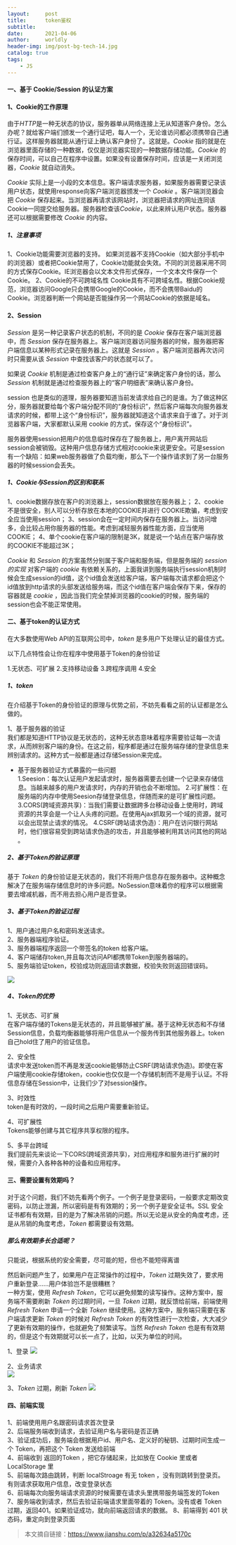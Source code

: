 ```yaml
---
layout:     post
title:      token鉴权
subtitle:   
date:       2021-04-06
author:     worldly
header-img: img/post-bg-tech-14.jpg
catalog: true
tags:
    - JS
---
```


#### 一、基于 Cookie/Session 的认证方案

#### 1、Cookie的工作原理
由于*HTTP*是一种无状态的协议，服务器单从网络连接上无从知道客户身份。怎么办呢？就给客户端们颁发一个通行证吧，每人一个，无论谁访问都必须携带自己通行证。这样服务器就能从通行证上确认客户身份了。这就是。*Cookie* 指的就是在浏览器里面存储的一种数据，仅仅是浏览器实现的一种数据存储功能。*Cookie* 的保存时间，可以自己在程序中设置。如果没有设置保存时间，应该是一关闭浏览器，*Cookie* 就自动消失。

*Cookie* 实际上是一小段的文本信息。客户端请求服务器，如果服务器需要记录该用户状态，就使用response向客户端浏览器颁发一个 *Cookie* 。客户端浏览器会把 *Cookie* 保存起来。当浏览器再请求该网站时，浏览器把请求的网址连同该Cookie一同提交给服务器。服务器检查该*Cookie*，以此来辨认用户状态。服务器还可以根据需要修改 *Cookie* 的内容。

##### 1、注意事项

1、Cookie功能需要浏览器的支持。
如果浏览器不支持Cookie（如大部分手机中的浏览器）或者把Cookie禁用了，Cookie功能就会失效。不同的浏览器采用不同的方式保存Cookie。IE浏览器会以文本文件形式保存，一个文本文件保存一个Cookie。
2、Cookie的不可跨域名性
Cookie具有不可跨域名性。根据Cookie规范，浏览器访问Google只会携带Google的Cookie，而不会携带Baidu的Cookie。浏览器判断一个网站是否能操作另一个网站Cookie的依据是域名。

#### 2、Session
*Session* 是另一种记录客户状态的机制，不同的是 *Cookie* 保存在客户端浏览器中，而 *Session* 保存在服务器上。客户端浏览器访问服务器的时候，服务器把客户端信息以某种形式记录在服务器上。这就是 *Session* 。客户端浏览器再次访问时只需要从该 *Session* 中查找该客户的状态就可以了。

如果说 *Cookie* 机制是通过检查客户身上的“通行证”来确定客户身份的话，那么 *Session* 机制就是通过检查服务器上的“客户明细表”来确认客户身份。

session 也是类似的道理，服务器要知道当前发请求给自己的是谁。为了做这种区分，服务器就要给每个客户端分配不同的“身份标识”，然后客户端每次向服务器发请求的时候，都带上这个“身份标识”，服务器就知道这个请求来自于谁了。对于浏览器客户端，大家都默认采用 cookie 的方式，保存这个“身份标识”。

服务器使用session把用户的信息临时保存在了服务器上，用户离开网站后session会被销毁。这种用户信息存储方式相对cookie来说更安全。可是session有一个缺陷：如果web服务器做了负载均衡，那么下一个操作请求到了另一台服务器的时候session会丢失。

##### 1、Cookie与Session的区别和联系
1、cookie数据存放在客户的浏览器上，session数据放在服务器上；
2、cookie不是很安全，别人可以分析存放在本地的COOKIE并进行 COOKIE欺骗，考虑到安全应当使用session；
3、session会在一定时间内保存在服务器上。当访问增多，会比较占用你服务器的性能。考虑到减轻服务器性能方面，应当使用COOKIE；
4、单个cookie在客户端的限制是3K，就是说一个站点在客户端存放的COOKIE不能超过3K；

*Cookie* 和 *Session* 的方案虽然分别属于客户端和服务端，但是服务端的 *session的实现* 对客户端的 *cookie* 有依赖关系的，上面我讲到服务端执行session机制时候会生成session的id值，这个id值会发送给客户端，客户端每次请求都会把这个id值放到http请求的头部发送给服务端，而这个id值在客户端会保存下来，保存的容器就是 *cookie* ，因此当我们完全禁掉浏览器的cookie的时候，服务端的session也会不能正常使用。

#### 二、基于token的认证方式

在大多数使用Web API的互联网公司中，*token* 是多用户下处理认证的最佳方式。

以下几点特性会让你在程序中使用基于Token的身份验证

1.无状态、可扩展
2.支持移动设备
3.跨程序调用
4.安全

##### 1、token
在介绍基于Token的身份验证的原理与优势之前，不妨先看看之前的认证都是怎么做的。

1、基于服务器的验证<br/>
我们都是知道HTTP协议是无状态的，这种无状态意味着程序需要验证每一次请求，从而辨别客户端的身份。在这之前，程序都是通过在服务端存储的登录信息来辨别请求的。这种方式一般都是通过存储Session来完成。

* 基于服务器验证方式暴露的一些问题  
1.Seesion：每次认证用户发起请求时，服务器需要去创建一个记录来存储信息。当越来越多的用户发请求时，内存的开销也会不断增加。
2.可扩展性：在服务端的内存中使用Seesion存储登录信息，伴随而来的是可扩展性问题。
3.CORS(跨域资源共享)：当我们需要让数据跨多台移动设备上使用时，跨域资源的共享会是一个让人头疼的问题。在使用Ajax抓取另一个域的资源，就可以会出现禁止请求的情况。
4.CSRF(跨站请求伪造)：用户在访问银行网站时，他们很容易受到跨站请求伪造的攻击，并且能够被利用其访问其他的网站 。

##### 2、基于Token的验证原理
基于 *Token* 的身份验证是无状态的，我们不将用户信息存在服务器中。这种概念解决了在服务端存储信息时的许多问题。NoSession意味着你的程序可以根据需要去增减机器，而不用去担心用户是否登录。

##### 3、基于Token的验证过程

1、用户通过用户名和密码发送请求。   
2、服务器端程序验证。  
3、服务器端程序返回一个带签名的token 给客户端。   
4、客户端储存token,并且每次访问API都携带Token到服务器端的。  
5、服务端验证token，校验成功则返回请求数据，校验失败则返回错误码。

![](http://local.fenzhitech.com:91/res/a7b4e2d4890fdd72a77719aef664d75b.jpeg)

##### 4、Token的优势
1、无状态、可扩展  
在客户端存储的Tokens是无状态的，并且能够被扩展。基于这种无状态和不存储Session信息，负载均衡器能够将用户信息从一个服务传到其他服务器上。token自己hold住了用户的验证信息。

2、安全性  
请求中发送token而不再是发送cookie能够防止CSRF(跨站请求伪造)。即使在客户端使用cookie存储token，cookie也仅仅是一个存储机制而不是用于认证。不将信息存储在Session中，让我们少了对session操作。

3、时效性  
token是有时效的，一段时间之后用户需要重新验证。

4、可扩展性  
Tokens能够创建与其它程序共享权限的程序。

5、多平台跨域  
我们提前先来谈论一下CORS(跨域资源共享)，对应用程序和服务进行扩展的时候，需要介入各种各种的设备和应用程序。

#### 三、需要设置有效期吗？

对于这个问题，我们不妨先看两个例子。一个例子是登录密码，一般要求定期改变密码，以防止泄漏，所以密码是有有效期的；另一个例子是安全证书。SSL 安全证书都有有效期，目的是为了解决吊销的问题。所以无论是从安全的角度考虑，还是从吊销的角度考虑，*Token* 都需要设有效期。

##### 那么有效期多长合适呢？
只能说，根据系统的安全需要，尽可能的短，但也不能短得离谱

然后新问题产生了，如果用户在正常操作的过程中，*Token* 过期失效了，要求用户重新登录……用户体验岂不是很糟糕？<br/>
一种方案，使用 *Refresh Token*，它可以避免频繁的读写操作。这种方案中，服务端不需要刷新 *Token* 的过期时间，一旦 *Token* 过期，就反馈给前端，前端使用 *Refresh Token* 申请一个全新 *Token* 继续使用。这种方案中，服务端只需要在客户端请求更新 *Token* 的时候对 *Refresh Token* 的有效性进行一次检查，大大减少了更新有效期的操作，也就避免了频繁读写。当然 *Refresh Token* 也是有有效期的，但是这个有效期就可以长一点了，比如，以天为单位的时间。

1、登录
![](http://local.fenzhitech.com:91/res/573551b126528cfb0ceb969e5a62bf64.jpeg)  

2、业务请求  
![](http://local.fenzhitech.com:91/res/a466569e690ded726447d71c3a4a4fa1.jpeg)  

3、*Token* 过期，刷新 *Token*
![](http://local.fenzhitech.com:91/res/89f866467d860a5bc524c0a9ad99b19d.jpeg)

#### 四、前端实现

1、前端使用用户名跟密码请求首次登录  
2、后端服务端收到请求，去验证用户名与密码是否正确    
3、验证成功后，服务端会根据用户id、用户名、定义好的秘钥、过期时间生成一个 Token，再把这个 Token 发送给前端    
4、前端收到 返回的Token ，把它存储起来，比如放在 Cookie 里或者 LocalStorage 里   
5、前端每次路由跳转，判断 localStroage 有无 token ，没有则跳转到登录页。有则请求获取用户信息，改变登录状态  
6、前端每次向服务端请求资源的时候需要在请求头里携带服务端签发的Token       
7、服务端收到请求，然后去验证前端请求里面带着的 Token。没有或者 Token 过期，返回401。如果验证成功，就向前端返回请求的数据。
8、前端得到 401 状态码，重定向到登录页面   


> 本文摘自链接：https://www.jianshu.com/p/a32634a5170c
